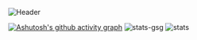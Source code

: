 ![Header](https://cdn.discordapp.com/attachments/902207809385533481/1160349157597397032/-2.png?ex=6534565d&is=6521e15d&hm=8deb6556445f4191f329d95d909784218269369459e02222a4452572523a5f4b&)

[![Ashutosh's github activity graph](https://github-readme-activity-graph.vercel.app/graph?username=finyi&theme=github-compact)](https://github.com/ashutosh00710/github-readme-activity-graph)
![stats-gsg](http://github-profile-summary-cards.vercel.app/api/cards/profile-details?username=finyi&theme=github_dark)
![stats](https://github-readme-stats.vercel.app/api?username=finyi&show_icons=true&theme=dark)

